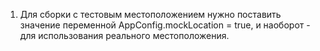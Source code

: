 1. Для сборки с тестовым местоположением нужно поставить значение переменной
AppConfig.mockLocation = true, и наоборот - для использования реального
местоположения.

    
        

